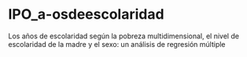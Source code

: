 # IPO_a-osdeescolaridad
Los años de escolaridad según la pobreza multidimensional, el nivel de escolaridad de la madre y el sexo: un análisis de regresión múltiple 
